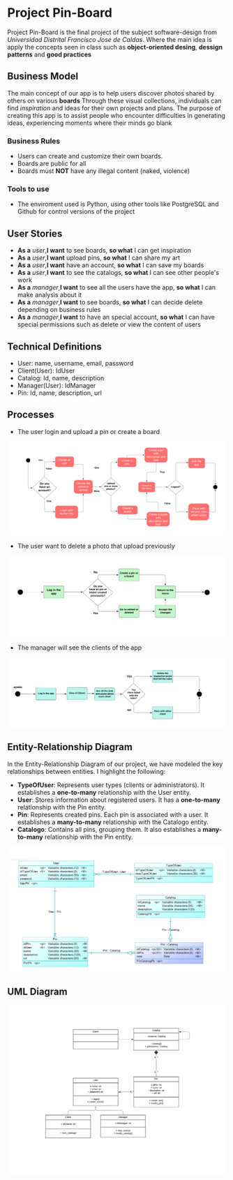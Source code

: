 # Project Pin-Board

Project Pin-Board is the final project of the subject software-design from _Universidad Distrital Francisco Jose de Caldas_. Where the main idea is apply the concepts seen in class such as __object-oriented desing__, __dessign patterns__ and __good practices__


## Business Model

The main concept of our app is to help users discover photos shared by others on various __boards__ Through these visual collections, individuals can find _inspiration_ and ideas for their own projects and plans.
The purpose of creating this app is to assist people who encounter difficulties in generating ideas, experiencing moments where their minds go blank

### Business Rules

- Users can create and customize their own boards.
- Boards are public for all 
- Boards must __NOT__ have any illegal content (naked, violence)

### Tools to use

- The enviroment used is Python, using other tools like PostgreSQL and Github for control versions of the project 


## User Stories

- __As a__ _user_,__I want__ to see boards, __so what__ I can get inspiration
- __As a__ _user_,__I want__ upload pins, __so what__ I can share my art
- __As a__ _user_,__I want__ have an account, __so what__ I can save my boards
- __As a__ _user_,__I want__ to see the catalogs, __so what__ I can see other people's work
- __As a__ _manager_,__I want__ to see all the users have the app, __so what__ I can make analysis about it
- __As a__ _manager_,__I want__ to see boards, __so what__ I can decide delete depending on business rules
- __As a__ _manager_,__I want__ to have an special account, __so what__ I can have special permissions such as delete or view the content of users
  

## Technical Definitions


- User: name, username, email, password
- Client(User): IdUser
- Catalog: Id, name, description
- Manager(User): IdManager
- Pin: Id, name, description, url

## Processes

- The user login and upload a pin or create a board

![diagrama](Images/ActivityUser.jpeg)

- The user want to delete a photo that upload previously

![diagrama](Images/ActivityUpdated.png)

- The manager will see the clients of the app

![diagrama](Images/ManagerActivity.png)

## Entity-Relationship Diagram
In the Entity-Relationship Diagram of our project, we have modeled the key relationships between entities. I highlight the following:

- __TypeOfUser__: Represents user types (clients or administrators). It establishes a __one-to-many__ relationship with the User entity.
- __User__: Stores information about registered users. It has a __one-to-many__ relationship with the Pin entity.
- __Pin__: Represents created pins. Each pin is associated with a user. It establishes a __many-to-many__ relationship with the Catalogo entity.
- __Catalogo__: Contains all pins, grouping them. It also establishes a __many-to-many__ relationship with the Pin entity.

![diagrama](Images/Entity_relationship_diagram.png)

## UML Diagram

![diagrama](Images/UMl_diagram.png)
